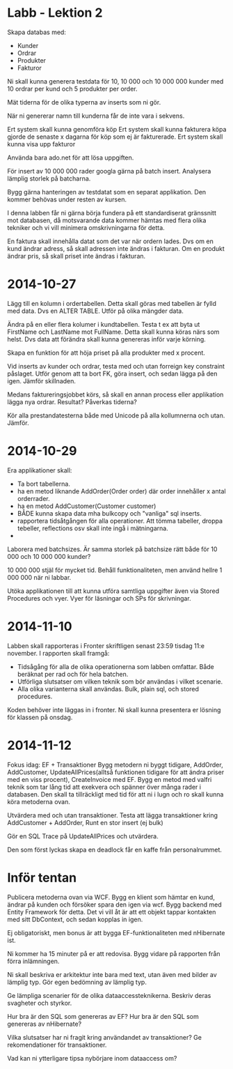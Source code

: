 Labb - Lektion 2
================
Skapa databas med:
* Kunder
* Ordrar
* Produkter
* Fakturor

Ni skall kunna generera testdata för 10, 10 000 och 10 000 000 kunder med 10 ordrar per kund och 5 produkter per order.

Mät tiderna för de olika typerna av inserts som ni gör.

När ni genererar namn till kunderna får de inte vara i sekvens.

Ert system skall kunna genomföra köp
Ert system skall kunna fakturera köpa gjorde de senaste x dagarna för köp som ej är fakturerade.
Ert system skall kunna visa upp fakturor

Använda bara ado.net för att lösa uppgiften.

För insert av 10 000 000 rader googla gärna på batch insert. Analysera lämplig storlek på batcharna.

Bygg gärna hanteringen av testdatat som en separat applikation. Den kommer behövas under resten av kursen.

I denna labben får ni gärna börja fundera på ett standardiserat gränssnitt mot databasen, då motsvarande data kommer hämtas med flera olika tekniker och vi vill minimera omskrivningarna för detta.

En faktura skall innehålla datat som det var när ordern lades. Dvs om en kund ändrar adress, så skall adressen inte ändras i fakturan. Om en produkt ändrar pris, så skall priset inte ändras i fakturan.

2014-10-27
==========
Lägg till en kolumn i ordertabellen. Detta skall göras med tabellen är fylld med data. Dvs en ALTER TABLE. Utför på olika mängder data. 

Ändra på en eller flera kolumer i kundtabellen. Testa t ex att byta ut FirstName och LastName mot FullName. Detta skall kunna köras närs som helst. Dvs data att förändra skall kunna genereras inför varje körning.

Skapa en funktion för att höja priset på alla produkter med x procent.

Vid inserts av kunder och ordrar, testa med och utan forreign key constraint påslaget. Utför genom att ta bort FK, göra insert, och sedan lägga på den igen. Jämför skillnaden.

Medans faktureringsjobbet körs, så skall en annan process eller applikation lägga nya ordrar. Resultat? Påverkas tiderna?

Kör alla prestandatesterna både med Unicode på alla kollumnerna och utan. Jämför.

2014-10-29
==========
Era applikationer skall:
* Ta bort tabellerna. 
* ha en metod liknande AddOrder(Order order) där order innehåller x antal orderrader.
* ha en metod AddCustomer(Customer customer)
* BÅDE kunna skapa data mha bulkcopy och "vanliga" sql inserts.
* rapportera tidsåtgången för alla operationer. Att tömma tabeller, droppa tebeller, reflections osv skall inte ingå i mätningarna.
* 
Laborera med batchsizes. Är samma storlek på batchsize rätt både för 10 000 och 10 000 000 kunder?

10 000 000 stjäl för mycket tid. Behåll funktionaliteten, men använd hellre 1 000 000 när ni labbar.

Utöka applikationen till att kunna utföra samtliga uppgifter även via Stored Procedures och vyer. Vyer för läsningar och SPs för skrivningar.

2014-11-10
==========

Labben skall rapporteras i Fronter skriftligen senast 23:59 tisdag 11:e november.
I rapporten skall framgå:
* Tidsågång för alla de olika operationerna som labben omfattar. Både beräknat per rad och för hela batchen.
* Utförliga slutsatser om vilken teknik som bör användas i vilket scenarie.
* Alla olika varianterna skall användas. Bulk, plain sql, och stored procedures.

Koden behöver inte läggas in i fronter. Ni skall kunna presentera er lösning för klassen på onsdag.

2014-11-12
==========
Fokus idag: EF + Transaktioner
Bygg metodern ni byggt tidigare, AddOrder, AddCustomer, UpdateAllPrices(alltså funktionen tidigare för att ändra priser med en viss procent), CreateInvoice med EF.
Bygg en metod med valfri teknik som tar lång tid att exekvera och spänner över många rader i databasen. Den skall ta tillräckligt med tid för att ni i lugn och ro skall kunna köra metoderna ovan.

Utvärdera med och utan transaktioner. Testa att lägga transaktioner kring AddCustomer + AddOrder, Runt en stor insert (ej bulk)

Gör en SQL Trace på UpdateAllPrices och utvärdera.

Den som först lyckas skapa en deadlock får en kaffe från personalrummet.

Inför tentan
==============================
Publicera metoderna ovan via WCF.
Bygg en klient som hämtar en kund, ändrar på kunden och försöker spara den igen via wcf. Bygg backend med Entity Framework för detta. Det vi vill åt är att ett objekt tappar kontakten med sitt DbContext, och sedan kopplas in igen.

Ej obligatoriskt, men bonus är att bygga EF-funktionaliteten med nHibernate ist.

Ni kommer ha 15 minuter på er att redovisa. Bygg vidare på rapporten från förra inlämningen.

Ni skall beskriva er arkitektur inte bara med text, utan även med bilder av lämplig typ. Gör egen bedömning av lämplig typ.

Ge lämpliga scenarier för de olika dataaccessteknikerna. Beskriv deras svagheter och styrkor.

Hur bra är den SQL som genereras av EF? Hur bra är den SQL som genereras av nHibernate?

Vilka slutsatser har ni fragit kring användandet av transaktioner? Ge rekomendationer för transaktioner.

Vad kan ni ytterligare tipsa nybörjare inom dataaccess om?


